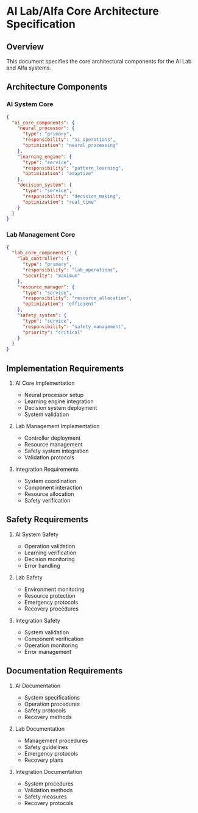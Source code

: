 # AI Lab/Alfa Core Architecture Specification

## Overview

This document specifies the core architectural components for the AI Lab and Alfa systems.

## Architecture Components

### AI System Core

```json
{
  "ai_core_components": {
    "neural_processor": {
      "type": "primary",
      "responsibility": "ai_operations",
      "optimization": "neural_processing"
    },
    "learning_engine": {
      "type": "service",
      "responsibility": "pattern_learning",
      "optimization": "adaptive"
    },
    "decision_system": {
      "type": "service",
      "responsibility": "decision_making",
      "optimization": "real_time"
    }
  }
}
```

### Lab Management Core

```json
{
  "lab_core_components": {
    "lab_controller": {
      "type": "primary",
      "responsibility": "lab_operations",
      "security": "maximum"
    },
    "resource_manager": {
      "type": "service",
      "responsibility": "resource_allocation",
      "optimization": "efficient"
    },
    "safety_system": {
      "type": "service",
      "responsibility": "safety_management",
      "priority": "critical"
    }
  }
}
```

## Implementation Requirements

1. AI Core Implementation
   - Neural processor setup
   - Learning engine integration
   - Decision system deployment
   - System validation

2. Lab Management Implementation
   - Controller deployment
   - Resource management
   - Safety system integration
   - Validation protocols

3. Integration Requirements
   - System coordination
   - Component interaction
   - Resource allocation
   - Safety verification

## Safety Requirements

1. AI System Safety
   - Operation validation
   - Learning verification
   - Decision monitoring
   - Error handling

2. Lab Safety
   - Environment monitoring
   - Resource protection
   - Emergency protocols
   - Recovery procedures

3. Integration Safety
   - System validation
   - Component verification
   - Operation monitoring
   - Error management

## Documentation Requirements

1. AI Documentation
   - System specifications
   - Operation procedures
   - Safety protocols
   - Recovery methods

2. Lab Documentation
   - Management procedures
   - Safety guidelines
   - Emergency protocols
   - Recovery plans

3. Integration Documentation
   - System procedures
   - Validation methods
   - Safety measures
   - Recovery protocols